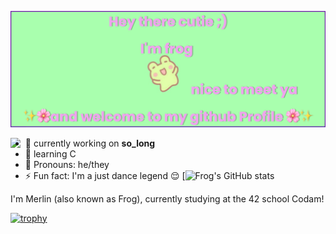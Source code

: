 [![MasterHead](https://raw.githubusercontent.com/codingfrog27/codingfrog27/main/banner.png)](https://github.com/codingfrog27)

<img align='left' 
     src="https://badge42.vercel.app/api/v2/cl6aq7snp000609l16df3jlsk/stats?cursusId=21&coalitionId=58)">
- 🔭  currently working on __so_long__
- 🌱 learning C 
- 🌸 Pronouns: he/they
- ⚡ Fun fact: I'm a just dance legend 😌
[![Frog's GitHub stats](https://github-readme-stats.vercel.app/api?username=codingfrog27&show_icons=true&theme=cobalt&hide=stars,prs,issues,contribs)


I'm Merlin (also known as Frog), currently studying at the 42 school Codam!

[![trophy](https://github-profile-trophy.vercel.app/?username=codingfrog27)](https://github.com/ryo-ma/github-profile-trophy)

